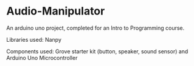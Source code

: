 # Audio-Manipulator
An arduino uno project, completed for an Intro to Programming course.


Libraries used: Nanpy

Components used: Grove starter kit (button, speaker, sound sensor) and Arduino Uno Microcontroller
